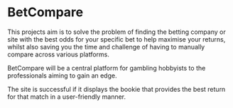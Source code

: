 # BetCompare

This projects aim is to solve the problem of finding the betting company or site with the best odds for your
specific bet to help maximise your returns, whilst also saving you the time and challenge of having to manually
compare across various platforms.

BetCompare will be a central platform for gambling hobbyists to the professionals aiming to gain an edge.

The site is successful if it displays the bookie that provides the best return for that match in a user-friendly manner.
